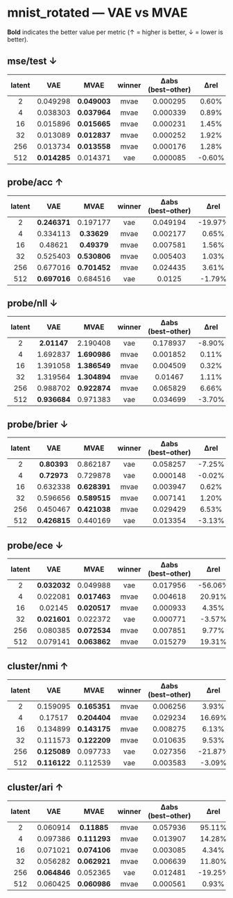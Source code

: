 # mnist_rotated — VAE vs MVAE

**Bold** indicates the better value per metric (↑ = higher is better, ↓ = lower is better).

## mse/test ↓

| latent | VAE | MVAE | winner | Δabs (best−other) | Δrel |
|:-----:|:----:|:----:|:------:|:-----------------:|:----:|
| 2 | 0.049298 | **0.049003** | mvae | 0.000295 | 0.60% |
| 4 | 0.038303 | **0.037964** | mvae | 0.000339 | 0.89% |
| 16 | 0.015896 | **0.015665** | mvae | 0.000231 | 1.45% |
| 32 | 0.013089 | **0.012837** | mvae | 0.000252 | 1.92% |
| 256 | 0.013734 | **0.013558** | mvae | 0.000176 | 1.28% |
| 512 | **0.014285** | 0.014371 | vae | 0.000085 | -0.60% |

## probe/acc ↑

| latent | VAE | MVAE | winner | Δabs (best−other) | Δrel |
|:-----:|:----:|:----:|:------:|:-----------------:|:----:|
| 2 | **0.246371** | 0.197177 | vae | 0.049194 | -19.97% |
| 4 | 0.334113 | **0.33629** | mvae | 0.002177 | 0.65% |
| 16 | 0.48621 | **0.49379** | mvae | 0.007581 | 1.56% |
| 32 | 0.525403 | **0.530806** | mvae | 0.005403 | 1.03% |
| 256 | 0.677016 | **0.701452** | mvae | 0.024435 | 3.61% |
| 512 | **0.697016** | 0.684516 | vae | 0.0125 | -1.79% |

## probe/nll ↓

| latent | VAE | MVAE | winner | Δabs (best−other) | Δrel |
|:-----:|:----:|:----:|:------:|:-----------------:|:----:|
| 2 | **2.01147** | 2.190408 | vae | 0.178937 | -8.90% |
| 4 | 1.692837 | **1.690986** | mvae | 0.001852 | 0.11% |
| 16 | 1.391058 | **1.386549** | mvae | 0.004509 | 0.32% |
| 32 | 1.319564 | **1.304894** | mvae | 0.01467 | 1.11% |
| 256 | 0.988702 | **0.922874** | mvae | 0.065829 | 6.66% |
| 512 | **0.936684** | 0.971383 | vae | 0.034699 | -3.70% |

## probe/brier ↓

| latent | VAE | MVAE | winner | Δabs (best−other) | Δrel |
|:-----:|:----:|:----:|:------:|:-----------------:|:----:|
| 2 | **0.80393** | 0.862187 | vae | 0.058257 | -7.25% |
| 4 | **0.72973** | 0.729878 | vae | 0.000148 | -0.02% |
| 16 | 0.632338 | **0.628391** | mvae | 0.003947 | 0.62% |
| 32 | 0.596656 | **0.589515** | mvae | 0.007141 | 1.20% |
| 256 | 0.450467 | **0.421038** | mvae | 0.029429 | 6.53% |
| 512 | **0.426815** | 0.440169 | vae | 0.013354 | -3.13% |

## probe/ece ↓

| latent | VAE | MVAE | winner | Δabs (best−other) | Δrel |
|:-----:|:----:|:----:|:------:|:-----------------:|:----:|
| 2 | **0.032032** | 0.049988 | vae | 0.017956 | -56.06% |
| 4 | 0.022081 | **0.017463** | mvae | 0.004618 | 20.91% |
| 16 | 0.02145 | **0.020517** | mvae | 0.000933 | 4.35% |
| 32 | **0.021601** | 0.022372 | vae | 0.000771 | -3.57% |
| 256 | 0.080385 | **0.072534** | mvae | 0.007851 | 9.77% |
| 512 | 0.079141 | **0.063862** | mvae | 0.015279 | 19.31% |

## cluster/nmi ↑

| latent | VAE | MVAE | winner | Δabs (best−other) | Δrel |
|:-----:|:----:|:----:|:------:|:-----------------:|:----:|
| 2 | 0.159095 | **0.165351** | mvae | 0.006256 | 3.93% |
| 4 | 0.17517 | **0.204404** | mvae | 0.029234 | 16.69% |
| 16 | 0.134899 | **0.143175** | mvae | 0.008275 | 6.13% |
| 32 | 0.111573 | **0.122209** | mvae | 0.010635 | 9.53% |
| 256 | **0.125089** | 0.097733 | vae | 0.027356 | -21.87% |
| 512 | **0.116122** | 0.112539 | vae | 0.003583 | -3.09% |

## cluster/ari ↑

| latent | VAE | MVAE | winner | Δabs (best−other) | Δrel |
|:-----:|:----:|:----:|:------:|:-----------------:|:----:|
| 2 | 0.060914 | **0.11885** | mvae | 0.057936 | 95.11% |
| 4 | 0.097386 | **0.111293** | mvae | 0.013907 | 14.28% |
| 16 | 0.071021 | **0.074106** | mvae | 0.003085 | 4.34% |
| 32 | 0.056282 | **0.062921** | mvae | 0.006639 | 11.80% |
| 256 | **0.064846** | 0.052365 | vae | 0.012481 | -19.25% |
| 512 | 0.060425 | **0.060986** | mvae | 0.000561 | 0.93% |

